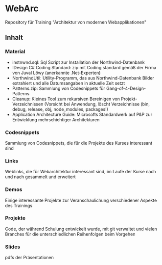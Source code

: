 # WebArc
Repository für Training "Architektur von modernen Webapplikationen"

## Inhalt

### Material
* instnwnd.sql: Sql Script zur Installation der Northwind-Datenbank
* IDesign C# Coding Standard: zip mit Coding standard gemäß der Firma von Juval Löwy (anerkannte .Net-Experten)
* NorthwindUtil: Utility-Programm, das aus Northwind-Datenbank Bilder extrahiert und alle Datumsangaben in aktuelle Zeit setzt
* Patterns.zip: Sammlung von Codesnippets für Gang-of-4-Design-Patterns
* Cleanup: Kleines Tool zum rekursiven Bereinigen von Projekt-Verzeichnissen (Vorsicht bei Anwendung, löscht Verzeichnisse (bin, debug, release, obj, node_modules, packages!)
* Application Architecture Guide: Microsofts Standardwerk auf P&P zur Entwicklung mehrschichtiger Architekturen

### Codesnippets
Sammlung von Codesnippets, die für die Projekte des Kurses interessant sind

### Links
Weblinks, die für Webarchitektur interessant sind, im Laufe der Kurse nach und nach gesammelt und erweitert

### Demos
Einige interessante Projekte zur Veranschaulichung verschiedener Aspekte des Trainings

### Projekte
Code, der während Schulung entwickelt wurde, mit git verwaltet und vielen Branches für die unterschiedlichen Reihenfolgen beim Vorgehen

### Slides
pdfs der Präsentationen
